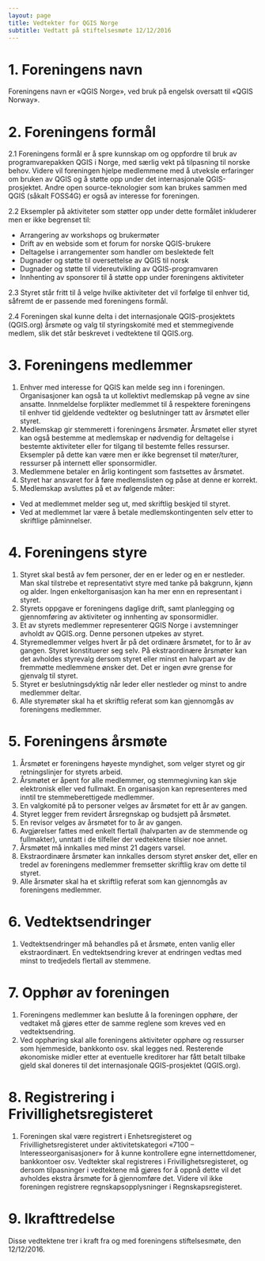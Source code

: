 ```yaml
---
layout: page
title: Vedtekter for QGIS Norge
subtitle: Vedtatt på stiftelsesmøte 12/12/2016
---
```


# 1. Foreningens navn

Foreningens navn er «QGIS Norge», ved bruk på engelsk oversatt til «QGIS Norway».

# 2. Foreningens formål

2.1 Foreningens formål er å spre kunnskap om og oppfordre til bruk av programvarepakken QGIS i Norge, med særlig vekt på tilpasning til norske behov. Videre vil foreningen hjelpe medlemmene med å utveksle erfaringer om bruken av QGIS og å støtte opp under det internasjonale QGIS-prosjektet. Andre open source-teknologier som kan brukes sammen med QGIS (såkalt FOSS4G) er også av interesse for foreningen.

2.2 Eksempler på aktiviteter som støtter opp under dette formålet inkluderer men er ikke begrenset til:
  - Arrangering av workshops og brukermøter
  - Drift av en webside som et forum for norske QGIS-brukere
  - Deltagelse i arrangementer som handler om beslektede felt
  - Dugnader og støtte til oversettelse av QGIS til norsk
  - Dugnader og støtte til videreutvikling av QGIS-programvaren
  - Innhenting av sponsorer til å støtte opp under foreningens aktiviteter

2.3 Styret står fritt til å velge hvilke aktiviteter det vil forfølge til enhver tid, såfremt de er passende med foreningens formål.

2.4 Foreningen skal kunne delta i det internasjonale QGIS-prosjektets (QGIS.org) årsmøte og valg til styringskomité med et stemmegivende medlem, slik det står beskrevet i vedtektene til QGIS.org.

# 3. Foreningens medlemmer

1. Enhver med interesse for QGIS kan melde seg inn i foreningen. Organisasjoner kan også ta ut kollektivt medlemskap på vegne av sine ansatte. Innmeldelse forplikter medlemmet til å respektere foreningens til enhver tid gjeldende vedtekter og beslutninger tatt av årsmøtet eller styret.
2. Medlemskap gir stemmerett i foreningens årsmøter. Årsmøtet eller styret kan også bestemme at medlemskap er nødvendig for deltagelse i bestemte aktiviteter eller for tilgang til bestemte felles ressurser. Eksempler på dette kan være men er ikke begrenset til møter/turer, ressurser på internett eller sponsormidler.
3. Medlemmene betaler en årlig kontingent som fastsettes av årsmøtet.
4. Styret har ansvaret for å føre medlemslisten og påse at denne er korrekt.
5. Medlemskap avsluttes på et av følgende måter:
- Ved at medlemmet melder seg ut, med skriftlig beskjed til styret.
- Ved at medlemmet lar være å betale medlemskontingenten selv etter to skriftlige påminnelser.
# 4. Foreningens styre
1. Styret skal bestå av fem personer, der en er leder og en er nestleder. Man skal tilstrebe et representativt styre med tanke på bakgrunn, kjønn og alder. Ingen enkeltorganisasjon kan ha mer enn en representant i styret.
2. Styrets oppgave er foreningens daglige drift, samt planlegging og gjennomføring av aktiviteter og innhenting av sponsormidler.
3. Et av styrets medlemmer representerer QGIS Norge i avstemninger avholdt av QGIS.org. Denne personen utpekes av styret.
4. Styremedlemmer velges hvert år på det ordinære årsmøtet, for to år av gangen. Styret konstituerer seg selv. På ekstraordinære årsmøter kan det avholdes styrevalg dersom styret eller minst en halvpart av de fremmøtte medlemmene ønsker det. Det er ingen øvre grense for gjenvalg til styret.
5. Styret er beslutningsdyktig når leder eller nestleder og minst to andre medlemmer deltar.
6. Alle styremøter skal ha et skriftlig referat som kan gjennomgås av foreningens medlemmer.
# 5. Foreningens årsmøte
1. Årsmøtet er foreningens høyeste myndighet, som velger styret og gir retningslinjer for styrets arbeid.
2. Årsmøtet er åpent for alle medlemmer, og stemmegivning kan skje elektronisk eller ved fullmakt. En organisasjon kan representeres med inntil tre stemmeberettigede medlemmer.
3. En valgkomité på to personer velges av årsmøtet for ett år av gangen.
4. Styret legger frem revidert årsregnskap og budsjett på årsmøtet.
5. En revisor velges av årsmøtet for to år av gangen.
6. Avgjørelser fattes med enkelt flertall (halvparten av de stemmende og fullmakter), unntatt i de tilfeller der vedtektene tilsier noe annet.
7. Årsmøtet må innkalles med minst 21 dagers varsel.
8. Ekstraordinære årsmøter kan innkalles dersom styret ønsker det, eller en tredel av foreningens medlemmer fremsetter skriftlig krav om dette til styret.
9. Alle årsmøter skal ha et skriftlig referat som kan gjennomgås av foreningens medlemmer.
# 6. Vedtektsendringer
1. Vedtektsendringer må behandles på et årsmøte, enten vanlig eller ekstraordinært. En vedtektsendring krever at endringen vedtas med minst to tredjedels flertall av stemmene.
# 7. Opphør av foreningen
1. Foreningens medlemmer kan beslutte å la foreningen opphøre, der vedtaket må gjøres etter de samme reglene som kreves ved en vedtektsendring.
2. Ved opphøring skal alle foreningens aktiviteter opphøre og ressurser som hjemmeside, bankkonto osv. skal legges ned. Resterende økonomiske midler etter at eventuelle kreditorer har fått betalt tilbake gjeld skal doneres til det internasjonale QGIS-prosjektet (QGIS.org).
# 8. Registrering i Frivillighetsregisteret
1. Foreningen skal være registrert i Enhetsregisteret og Frivillighetsregisteret under aktivitetskategori «7100 – Interesseorganisasjoner» for å kunne kontrollere egne internettdomener, bankkontoer osv. Vedtekter skal registreres i Frivillighetsregisteret, og dersom tilpasninger i vedtektene må gjøres for å oppnå dette vil det avholdes ekstra årsmøte for å gjennomføre det. Videre vil ikke foreningen registrere regnskapsopplysninger i Regnskapsregisteret.
# 9. Ikrafttredelse

Disse vedtektene trer i kraft fra og med foreningens stiftelsesmøte, den 12/12/2016.